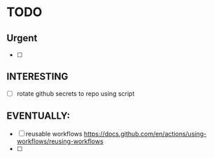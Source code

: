 
# TODO
## Urgent
- [ ] 
## INTERESTING
- [ ] rotate github secrets to repo using script  
## EVENTUALLY:
- [ ]  reusable workflows
        https://docs.github.com/en/actions/using-workflows/reusing-workflows
- [ ] 